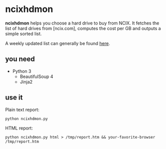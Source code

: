ncixhdmon
=========

**ncixhdmon** helps you choose a hard drive to buy from NCIX. It fetches the list
of hard drives from [ncix.com], computes the cost per GB and outputs a simple
sorted list.

A weekly updated list can generally be found [here](http://nova.polymtl.ca/~simark/ncixhd.txt).

you need
--------

  * Python 3
    * BeautifulSoup 4
    * Jinja2

use it
------

Plain text report:

    python ncixhdmon.py

HTML report:

    python ncixhdmon.py html > /tmp/report.htm && your-favorite-browser /tmp/report.htm
